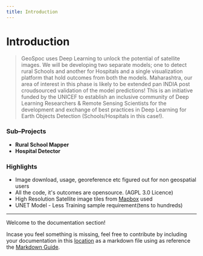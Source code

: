 ```yaml
---
title: Introduction
---
```


# Introduction

> GeoSpoc uses Deep Learning to unlock the potential of satellite images. We will be developing two separate models; one to detect rural Schools and another for Hospitals and a single visualization platform that hold outcomes from both the models. Maharashtra, our area of interest in this phase is likely to be extended pan INDIA post croudsourced validation of the model predictions! This is an initiative funded by the UNICEF to establish an inclusive community of Deep Learning Researchers & Remote Sensing Scientists for the development and exchange of best practices in Deep Learning for Earth Objects Detection (Schools/Hospitals in this case!).

### Sub–Projects

- **Rural School Mapper**
- **Hospital Detector**

### Highlights

- Image download, usage, georeference etc figured out for non geospatial users
- All the code, it's outcomes are opensource. (AGPL 3.0 Licence)
- High Resolution Satellite image tiles from [Mapbox][3] used
- UNET Model - Less Training sample requirement(tens to hundreds)

---

Welcome to the documentation section!

<alert type="success">

Incase you feel something is missing, feel free to contribute by including your documentation in this [location][1] as a markdown file using as reference the [Markdown Guide][2].

[1]: <https://github.com/geospoc/unc-sch-documentation/tree/main/pages/en> "it automatically updates this site with your document!"
[2]: <https://www.markdownguide.org/basic-syntax> "use this syntax!"
[3]: <https://www.mapbox.com/about/maps> "more on Mapbox here!"  


